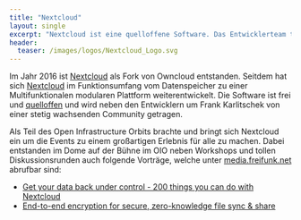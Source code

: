 ```yaml
---
title: "Nextcloud"
layout: single
excerpt: "Nextcloud ist eine quelloffene Software. Das Entwicklerteam trägt gern dazu bei den OIO großartig zu machen. "
header:
  teaser: /images/logos/Nextcloud_Logo.svg
---
```


Im Jahr 2016 ist [Nextcloud](https://nextcloud.com/ "Nextcloud") als Fork von Owncloud entstanden. Seitdem hat sich [Nextcloud](https://nextcloud.com/ "Nextcloud") im Funktionsumfang vom Datenspeicher zu einer Multifunktionalen modularen Plattform weiterentwickelt. Die Software ist frei und [quelloffen](https://github.com/nextcloud "Quellcode bei GitHub") und wird neben den Entwicklern um Frank Karlitschek von einer stetig wachsenden Community getragen.

Als Teil des Open Infrastructure Orbits brachte und bringt sich Nextcloud ein um die Events zu einem großartigen Erlebnis für alle zu machen. Dabei entstanden im Dome auf der Bühne im OIO neben Workshops und tollen Diskussionsrunden auch folgende Vorträge, welche unter [media.freifunk.net](https://media.freifunk.net/ "media.freifunk.net") abrufbar sind:

* [Get your data back under control - 200 things you can do with Nextcloud](https://media.freifunk.net/v/35c3oio-67-get-your-data-back-under-control-200-things-you-can-do-with-nextcloud "Get your data back under control - 200 things you can do with Nextcloud")
* [End-to-end encryption for secure, zero-knowledge file sync & share](https://media.freifunk.net/v/35c3oio-68-end-to-end-encryption-for-secure-zero-knowledge-file-sync-share "End-to-end encryption for secure, zero-knowledge file sync & share")


